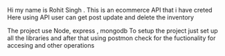 Hi my name is Rohit Singh .
This is an ecommerce API that i have creted 
Here using API user can get post update and delete the inventory

The project use Node, express , mongodb 
To setup the project just set up all the libraries and after that using postmon check for the fuctionality for accesing and other operations
